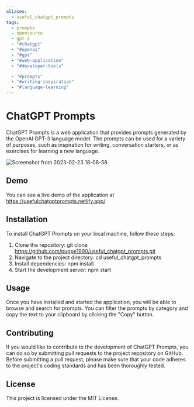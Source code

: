 ```yaml
---
aliases:
  - useful_chatgpt_prompts
tags:
  - prompts
  - opensource
  - gpt-3
  - "#chatgpt"
  - "#openai"
  - "#gpt"
  - "#web-application"
  - "#developer-tools"

  - "#prompts"
  - "#writing-inspiration"
  - "#language-learning"
---
```

# ChatGPT Prompts
ChatGPT Prompts is a web application that provides prompts generated by the OpenAI GPT-3 language model. The prompts can be used for a variety of purposes, such as inspiration for writing, conversation starters, or as exercises for learning a new language.

![Screenshot from 2023-02-23 18-08-58](https://user-images.githubusercontent.com/8432835/221030759-241070aa-093c-4c75-a0e5-29d38049f1aa.png)


## Demo
You can see a live demo of the application at https://usefulchatgptprompts.netlify.app/

## Installation
To install ChatGPT Prompts on your local machine, follow these steps:

1. Clone the repository: git clone https://github.com/puppe1990/useful_chatgpt_prompts.git
2. Navigate to the project directory: cd useful_chatgpt_prompts
3. Install dependencies: npm install
4. Start the development server: npm start

## Usage
Once you have installed and started the application, you will be able to browse and search for prompts. You can filter the prompts by category and copy the text to your clipboard by clicking the "Copy" button.

## Contributing
If you would like to contribute to the development of ChatGPT Prompts, you can do so by submitting pull requests to the project repository on GitHub. Before submitting a pull request, please make sure that your code adheres to the project's coding standards and has been thoroughly tested.

## License
This project is licensed under the MIT License.
